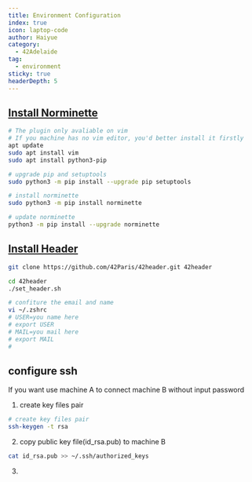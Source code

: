 ```yaml
---
title: Environment Configuration
index: true
icon: laptop-code
author: Haiyue
category:
  - 42Adelaide
tag:
  - environment
sticky: true
headerDepth: 5
---
```


## [Install Norminette](https://github.com/42School/norminette)
``` bash
# The plugin only avaliable on vim
# If you machine has no vim editor, you'd better install it firstly
apt update
sudo apt install vim
sudo apt install python3-pip

# upgrade pip and setuptools
sudo python3 -m pip install --upgrade pip setuptools

# install norminette 
sudo python3 -m pip install norminette

# update norminette
python3 -m pip install --upgrade norminette
```

## [Install Header](https://github.com/42Paris/42header)

``` bash
git clone https://github.com/42Paris/42header.git 42header

cd 42header
./set_header.sh

# confiture the email and name
vi ~/.zshrc
# USER=you name here
# export USER
# MAIL=you mail here
# export MAIL
#
```




## configure ssh

If you want use machine A to connect machine B without input password
1. create key files pair
``` bash
# create key files pair
ssh-keygen -t rsa
```

2. copy public key file(id_rsa.pub) to machine B 
``` bash
cat id_rsa.pub >> ~/.ssh/authorized_keys
```
3. 